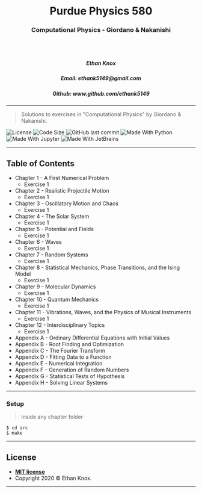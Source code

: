 <h1 align=center>Purdue Physics 580</h1>
<h3 align=center>Computational Physics - Giordano & Nakanishi</h3>
<br></br>
<h5 align=center>Ethan Knox</h5>
<h5 align=center>Email: ethank5149@gmail.com</h5>
<h5 align=center>Github: www.github.com/ethank5149</h5>

---

> Solutions to exercises in "Computational Physics" by Giordano & Nakanishi.

![License](https://img.shields.io/github/license/ethank5149/Purdue-PHYS-580?color=lime&style=flat)
![Code Size](https://img.shields.io/github/languages/code-size/ethank5149/Purdue-PHYS-580?color=purple&style=flat)
![GitHub last commit](https://img.shields.io/github/last-commit/ethank5149/Purdue-PHYS-580?color=darkblue&style=flat)
![Made With Python](https://img.shields.io/badge/MADE_WITH-PYTHON-3776AB.svg?labelColor=ffd140&logo=python&style=flat)
![Made With Jupyter](https://img.shields.io/badge/MADE_WITH-JUPYTER-F37626.svg?labelColor=4e4e4e&logo=jupyter&style=flat)
![Made With JetBrains](https://img.shields.io/badge/MADE_WITH-JETBRAINS-black.svg?logo=jetbrains&style=flat)

---

## Table of Contents
- Chapter 1 - A First Numerical Problem
  - Exercise 1
- Chapter 2 - Realistic Projectile Motion
  - Exercise 1
- Chapter 3 - Oscillatory Motion and Chaos
  - Exercise 1
- Chapter 4 - The Solar System
  - Exercise 1
- Chapter 5 - Potential and Fields
  - Exercise 1
- Chapter 6 - Waves
  - Exercise 1
- Chapter 7 - Random Systems
  - Exercise 1
- Chapter 8 - Statistical Mechanics, Phase Transitions, and the Ising Model
  - Exercise 1
- Chapter 9 - Molecular Dynamics
  - Exercise 1
- Chapter 10 - Quantum Mechanics
  - Exercise 1
- Chapter 11 - Vibrations, Waves, and the Physics of Musical Instruments
  - Exercise 1
- Chapter 12 - Interdisciplinary Topics
  - Exercise 1
- Appendix A - Ordinary Differential Equations with Initial Values
- Appendix B - Root Finding and Optimization
- Appendix C - The Fourier Transform
- Appendix D - Fitting Data to a Function
- Appendix E - Numerical Integration
- Appendix F - Generation of Random Numbers
- Appendix G - Statistical Tests of Hypothesis
- Appendix H - Solving Linear Systems
---

### Setup
> Inside any chapter folder
```shell
$ cd src
$ make
```
---

## License
- **[MIT license](http://opensource.org/licenses/mit-license.php)**
- Copyright 2020 © Ethan Knox.
---
